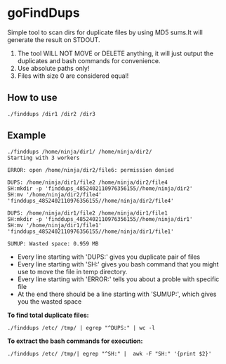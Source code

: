# goFindDups
Simple tool to scan dirs for duplicate files by using MD5 sums.It will generate the result on STDOUT.

1. The tool WILL NOT MOVE or DELETE anything, it will just output the duplicates and bash commands for convenience.
2. Use absolute paths only!
3. Files with size 0 are considered equal!

## How to use
``` 
./finddups /dir1 /dir2 /dir3
```

## Example

```
./finddups /home/ninja/dir1/ /home/ninja/dir2/
Starting with 3 workers

ERROR: open /home/ninja/dir2/file6: permission denied

DUPS: /home/ninja/dir1/file2 /home/ninja/dir2/file4
SH:mkdir -p 'finddups_4852402110976356155//home/ninja/dir2'
SH:mv '/home/ninja/dir2/file4' 'finddups_4852402110976356155//home/ninja/dir2/file4'

DUPS: /home/ninja/dir1/file2 /home/ninja/dir1/file1
SH:mkdir -p 'finddups_4852402110976356155//home/ninja/dir1'
SH:mv '/home/ninja/dir1/file1' 'finddups_4852402110976356155//home/ninja/dir1/file1'

SUMUP: Wasted space: 0.959 MB
```

 * Every line starting with 'DUPS:' gives you duplicate pair of files
 * Every line starting with 'SH:' gives you bash command that you might use to move the file in temp directory.
 * Every line starting with 'ERROR:' tells you about a proble with specific file
 * At the end there should be a line starting with 'SUMUP:', which gives you the wasted space


**To find total duplicate files:**

```./finddups /etc/ /tmp/ | egrep "^DUPS:" | wc -l```

**To extract the bash commands for execution:**

```./finddups /etc/ /tmp/| egrep "^SH:" |  awk -F "SH:" '{print $2}'```
